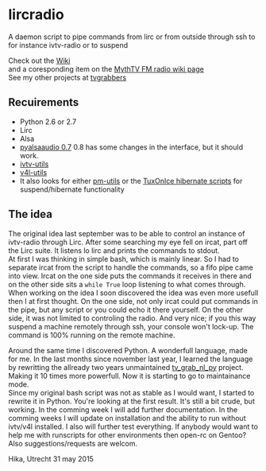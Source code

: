# lircradio
A daemon script to pipe commands from lirc or from outside through ssh to for instance ivtv-radio or to suspend

Check out the [Wiki](https://github.com/hikavdh/lircradio/wiki)  
and a coresponding item on the [MythTV FM radio wiki page](https://www.mythtv.org/wiki/Fm_radio)  
See my other projects at [tvgrabbers](https://github.com/tvgrabbers)

## Recuirements

 * Python 2.6 or 2.7
 * Lirc
 * Alsa
 * [pyalsaaudio 0.7](http://sourceforge.net/projects/pyalsaaudio/) 0.8 has some changes in the interface, but it should work.
 * [ivtv-utils](http://www.ivtvdriver.org/)
 * [v4l-utils](http://git.linuxtv.org/v4l-utils.git)
 * It also looks for either [pm-utils](http://pm-utils.freedesktop.org/) or the [TuxOnIce hibernate scripts](http://www.tuxonice.net/) for suspend/hibernate functionality 

## The idea

The original idea last september was to be able to control an instance of ivtv-radio through Lirc. After some searching my eye fell on ircat, part off the Lirc suite. It listens lo lirc and prints the commands to stdout.  
At first I was thinking in simple bash, which is mainly linear. So I had to separate ircat from the script to handle the commands, so a fifo pipe came into view. Ircat on the one side puts the commands it receives in there and on the other side sits a `while True` loop listening to what comes through.
When working on the idea I soon discovered the idea was even more usefull then I at first thought. On the one side, not only ircat could put commands in the pipe, but any script or you could echo it there yourself. On the other side, it was not limited to controling the radio. And very nice; if you this way suspend a machine remotely through ssh, your console won't lock-up. The command is 100% running on the remote machine.  

Around the same time I discovered Python. A wonderfull language, made for me. In the last months since november last year, I learned the language by rewritting the allready two years unmaintained [tv_grab_nl_py](https://github.com/tvgrabbers/tvgrabnlpy) project. Making it 10 times more powerfull. Now it is starting to go to maintainance mode.  
Since my original bash script was not as stable as I would want, I started to rewrite it in Python. You're looking at the first result. It's still a bit crude, but working. In the comming week I will add further documentation. In the comming weeks I will update on installation and the ability to run without ivtv/v4l installed. I also will further test everything. If anybody would want to help me with runscripts for other environments then open-rc on Gentoo? Also suggestions/requests are welcom.

Hika, Utrecht 31 may 2015


